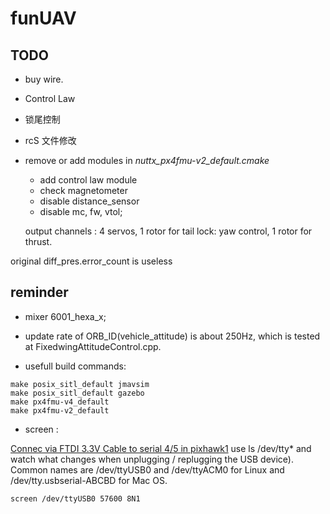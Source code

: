 # funUAV

## TODO
 * buy wire.
 * Control Law
 * 锁尾控制
 * rcS 文件修改
 * remove or add modules in *nuttx_px4fmu-v2_default.cmake* 
   * add control law module
   * check magnetometer
   * disable distance_sensor
   * disable mc, fw, vtol;


   output channels :  4 servos, 1 rotor for tail lock: yaw control, 1 rotor for thrust.




 original diff_pres.error_count is useless


## reminder 

 * mixer 6001_hexa_x;

 * update rate of ORB_ID(vehicle_attitude) is about 250Hz, which is tested at FixedwingAttitudeControl.cpp.

 * usefull build commands:

 ~~~
make posix_sitl_default jmavsim
make posix_sitl_default gazebo
make px4fmu-v4_default
make px4fmu-v2_default
 ~~~

 * screen :

[Connec via FTDI 3.3V Cable to serial 4/5 in pixhawk1](https://dev.px4.io/en/debug/system_console.html)
use ls /dev/tty* and watch what changes when unplugging / replugging the USB device). Common names are /dev/ttyUSB0 and /dev/ttyACM0 for Linux and /dev/tty.usbserial-ABCBD for Mac OS.

 ~~~
screen /dev/ttyUSB0 57600 8N1
 ~~~

